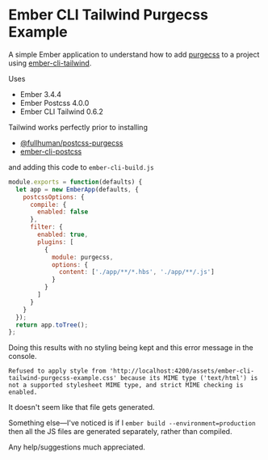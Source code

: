 # Ember CLI Tailwind Purgecss Example

A simple Ember application to understand how to add [purgecss](https://www.purgecss.com/) to a project using [ember-cli-tailwind](https://github.com/embermap/ember-cli-tailwind/).

Uses

- Ember 3.4.4
- Ember Postcss 4.0.0
- Ember CLI Tailwind 0.6.2

Tailwind works perfectly prior to installing

- [@fullhuman/postcss-purgecss](https://github.com/FullHuman/postcss-purgecss)
- [ember-cli-postcss](https://github.com/jeffjewiss/ember-cli-postcss)

and adding this code to `ember-cli-build.js`

```js
module.exports = function(defaults) {
  let app = new EmberApp(defaults, {
    postcssOptions: {
      compile: {
        enabled: false
      },
      filter: {
        enabled: true,
        plugins: [
          {
            module: purgecss,
            options: {
              content: ['./app/**/*.hbs', './app/**/.js']
            }
          }
        ]
      }
    }
  });
  return app.toTree();
};
```

Doing this results with no styling being kept and this error message in the console.

```
Refused to apply style from 'http://localhost:4200/assets/ember-cli-tailwind-purgecss-example.css' because its MIME type ('text/html') is not a supported stylesheet MIME type, and strict MIME checking is enabled.
```

It doesn't seem like that file gets generated.

Something else—I've noticed is if I `ember build --environment=production` then all the JS files are generated separately, rather than compiled.

Any help/suggestions much appreciated.
